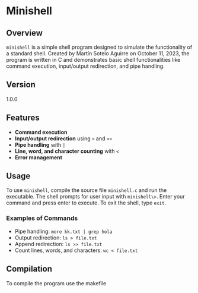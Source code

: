 # Minishell

## Overview
`minishell` is a simple shell program designed to simulate the functionality of a standard shell. Created by Martín Sotelo Aguirre on October 11, 2023, the program is written in C and demonstrates basic shell functionalities like command execution, input/output redirection, and pipe handling.

## Version
1.0.0

## Features
- **Command execution**
- **Input/output redirection** using `>` and `>>`
- **Pipe handling** with `|`
- **Line, word, and character counting** with `<`
- **Error management**

## Usage
To use `minishell`, compile the source file `minishell.c` and run the executable. The shell prompts for user input with `minishell\>`. Enter your command and press enter to execute. To exit the shell, type `exit`.

### Examples of Commands
- Pipe handling: `more kk.txt | grep hola`
- Output redirection: `ls > file.txt`
- Append redirection: `ls >> file.txt`
- Count lines, words, and characters: `wc < file.txt`

## Compilation
To compile the program use the makefile

